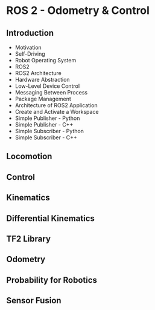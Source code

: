 # ROS 2 - Odometry & Control

## Introduction

- Motivation
- Self-Driving
- Robot Operating System
- ROS2
- ROS2 Architecture
- Hardware Abstraction
- Low-Level Device Control
- Messaging Between Process
- Package Management
- Architecture of ROS2 Application
- Create and Activate a Workspace
- Simple Publisher - Python
- Simple Publisher - C++
- Simple Subscriber - Python
- Simple Subscriber - C++

## Locomotion

## Control

## Kinematics

## Differential Kinematics

## TF2 Library

## Odometry

## Probability for Robotics

## Sensor Fusion

